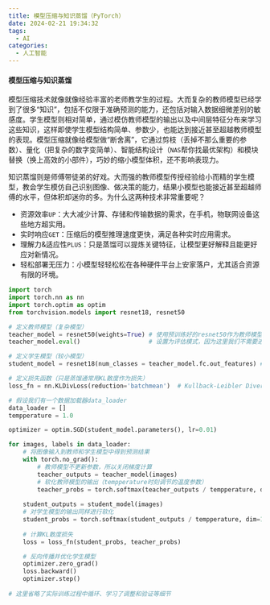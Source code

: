 ```yaml
---
title: 模型压缩与知识蒸馏（PyTorch）
date: 2024-02-21 19:34:32
tags:
  - AI
categories:
  - 人工智能
---
```


#### 模型压缩与知识蒸馏

模型压缩技术就像就像经验丰富的老师教学生的过程。大而复杂的教师模型已经学到了很多“知识”，包括不仅限于准确预测的能力，还包括对输入数据细微差别的敏感度。学生模型则相对简单，通过模仿教师模型的输出以及中间层特征分布来学习这些知识，这样即使学生模型结构简单、参数少，也能达到接近甚至超越教师模型的表现。模型压缩就像给模型做“断舍离”，它通过剪枝（丢掉不那么重要的参数）、量化（把复杂的数字变简单）、智能结构设计（`NAS`帮你找最优架构）和模块替换（换上高效的小部件），巧妙的缩小模型体积，还不影响表现力。

知识蒸馏则是师傅带徒弟的好戏。大而强的教师模型传授经验给小而精的学生模型，教会学生模仿自己识别图像、做决策的能力，结果小模型也能接近甚至超越师傅的水平，但体积却迷你的多。为什么这两种技术非常重要呢？
- 资源效率`UP`：大大减少计算、存储和传输数据的需求，在手机，物联网设备这些地方超实用。
- 实时响应`GET`：压缩后的模型推理速度更快，满足各种实时应用需求。
- 理解力&适应性`PLUS`：只是蒸馏可以提炼关键特征，让模型更好解释且能更好应对新情况。
- 轻松部署无压力：小模型轻轻松松在各种硬件平台上安家落户，尤其适合资源有限的环境。

```python
import torch
import torch.nn as nn
import torch.optim as optim
from torchvision.models import resnet18, resnet50

# 定义教师模型（复杂模型）
teacher_model = resnet50(weights=True) # 使用预训练好的resnet50作为教师模型
teacher_model.eval()                   # 设置为评估模式，因为这里我们不需要进一步训练教师模型

# 定义学生模型（较小模型）
student_model = resnet18(num_classes = teacher_model.fc.out_features) # 学生模型的输出类别数与教师模型相同

# 定义损失函数（只是蒸馏通常用KL散度作为损失）
loss_fn = nn.KLDivLoss(reduction='batchmean')  # Kullback-Leibler Divergence用于比较两个概率分布

# 假设我们有一个数据加载器data_loader
data_loader = []
tempperature = 1.0

optimizer = optim.SGD(student_model.parameters(), lr=0.01)

for images, labels in data_loader:
    # 将图像输入到教师和学生模型中得到预测结果
    with torch.no_grad():
        # 教师模型不更新参数，所以关闭梯度计算
        teacher_outputs = teacher_model(images)
        # 软化教师模型的输出（tempperature时刻调节的温度参数）
        teacher_probs = torch.softmax(teacher_outputs / tempperature, dim=1)
    
    student_outputs = student_model(images)
    # 对学生模型的输出同样进行软化
    student_probs = torch.softmax(student_outputs / tempperature, dim=1)
    
    # 计算KL散度损失
    loss = loss_fn(student_probs, teacher_probs)

    # 反向传播并优化学生模型
    optimizer.zero_grad()
    loss.backward()
    optimizer.step()
    
# 这里省略了实际训练过程中循环、学习了调整和验证等细节
```